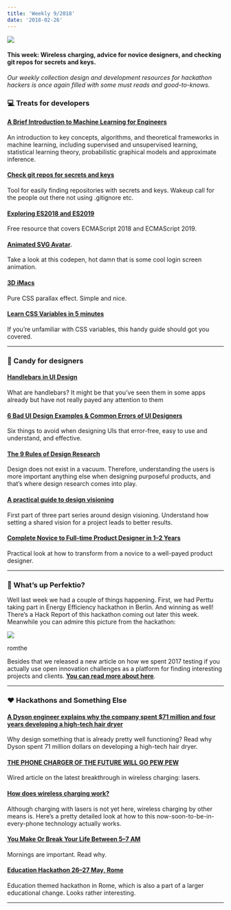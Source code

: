 ```yaml
---
title: 'Weekly 9/2018'
date: '2018-02-26'
---
```


![](http://www.xn--lhteenlahti-l8a.fi/wp-content/uploads/2018/09/ada0b-1nmsfw3to2lp0rtk1d1ucbw.png)

#### This week: Wireless charging, advice for novice designers, and checking git repos for secrets and keys.

_Our weekly collection design and development resources for hackathon hackers is once again filled with some must reads and good-to-knows._

### 💻 Treats for developers

#### [A Brief Introduction to Machine Learning for Engineers](https://arxiv.org/abs/1709.02840)

An introduction to key concepts, algorithms, and theoretical frameworks in machine learning, including supervised and unsupervised learning, statistical learning theory, probabilistic graphical models and approximate inference.

#### [Check git repos for secrets and keys](https://github.com/zricethezav/gitleaks)

Tool for easily finding repositories with secrets and keys. Wakeup call for the people out there not using .gitignore etc.

#### [Exploring ES2018 and ES2019](http://exploringjs.com/es2018-es2019/)

Free resource that covers ECMAScript 2018 and ECMAScript 2019.

#### [**Animated SVG Avatar**](https://codepen.io/dsenneff/pen/QajVxO?editors=1010)**.**

Take a look at this codepen, hot damn that is some cool login screen animation.

#### [3D iMacs](http://www.thismanslife.co.uk/projects/lab/imac3d/)

Pure CSS parallax effect. Simple and nice.

#### [Learn CSS Variables in 5 minutes](https://medium.freecodecamp.org/learn-css-variables-in-5-minutes-80cf63b4025d)

If you’re unfamiliar with CSS variables, this handy guide should got you covered.

---

### 🍬 Candy for designers

#### [Handlebars in UI Design](https://uxdesign.cc/handlebars-in-ui-design-4b36af67733b)

What are handlebars? It might be that you’ve seen them in some apps already but have not really payed any attention to them

#### [6 Bad UI Design Examples & Common Errors of UI Designers](https://hackernoon.com/6-bad-ui-design-examples-common-errors-of-ui-designers-e498e657b0c4)

Six things to avoid when designing UIs that error-free, easy to use and understand, and effective.

#### [The 9 Rules of Design Research](https://medium.com/mule-design/the-9-rules-of-design-research-1a273fdd1d3b)

Design does not exist in a vacuum. Therefore, understanding the users is more important anything else when designing purposeful products, and that’s where design research comes into play.

#### [A practical guide to design visioning](https://medium.com/thumbtack-design/a-practical-guide-to-design-visioning-e16a45967656)

First part of three part series around design visioning. Understand how setting a shared vision for a project leads to better results.

#### [Complete Novice to Full-time Product Designer in 1–2 Years](http://davemart.in/90k/ 'Permalink to Complete Novice to Full-time Product Designer in 1-2 Years')

Practical look at how to transform from a novice to a well-payed product designer.

---

### 🙉 What’s up Perfektio?

Well last week we had a couple of things happening. First, we had Perttu taking part in Energy Efficiency hackathon in Berlin. And winning as well! There’s a Hack Report of this hackathon coming out later this week. Meanwhile you can admire this picture from the hackathon:

![](http://www.xn--lhteenlahti-l8a.fi/wp-content/uploads/2018/09/b1c74-10ylaakvclm17al_aze0jdg.jpeg)

romthe

Besides that we released a new article on how we spent 2017 testing if you actually use open innovation challenges as a platform for finding interesting projects and clients. [**You can read more about here**](https://stories.industryhack.com/case-perfektio-how-to-build-a-company-around-open-innovation-55d034d838e5).

---

### ❤️ Hackathons and Something Else

#### [A Dyson engineer explains why the company spent \$71 million and four years developing a high-tech hair dryer](https://techcrunch.com/2016/04/28/dyson-supersonic/)

Why design something that is already pretty well functioning? Read why Dyson spent 71 million dollars on developing a high-tech hair dryer.

#### [THE PHONE CHARGER OF THE FUTURE WILL GO PEW PEW](https://www.wired.com/story/wireless-charging-with-lasers/)

Wired article on the latest breakthrough in wireless charging: lasers.

#### [How does wireless charging work?](https://medium.com/swlh/wireless-charging-c0a35351ffe8)

Although charging with lasers is not yet here, wireless charging by other means is. Here’s a pretty detailed look at how to this now-soon-to-be-in-every-phone technology actually works.

#### [You Make Or Break Your Life Between 5–7 AM](https://journal.thriveglobal.com/you-make-or-break-your-life-between-5-7-am-70e2717f9e67)

Mornings are important. Read why.

#### [Education Hackathon 26–27 May, Rome](http://eduhack.innolympics.com/)

Education themed hackathon in Rome, which is also a part of a larger educational change. Looks rather interesting.

---
